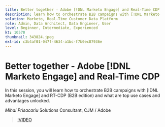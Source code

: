```yaml
---
title: Better together - Adobe [!DNL Marketo Engage] and Real-Time CDP
description: learn how to orchestrate B2B campaigns with [!DNL Marketo Engage] and RT-CDP (B2B edition)
solution: Marketo, Real-Time Customer Data Platform
role: Admin, Data Architect, Data Engineer, User
level: Beginner, Intermediate, Experienced
kt: 10570
thumbnail: 343824.jpeg
exl-id: c3b4af01-047f-4634-a1bc-f7b0ec87936e
---
```

# Better together - Adobe [!DNL Marketo Engage] and Real-Time CDP

In this session, you will learn how to orchestrate B2B campaigns with [!DNL Marketo Engage] and RT-CDP (B2B edition) and what are top use cases and advantages unlocked.

*Mihai Prisacariu* Solutions Consultant, CJM / Adobe

>[!VIDEO](https://video.tv.adobe.com/v/343824/?quality=12&learn=on)
